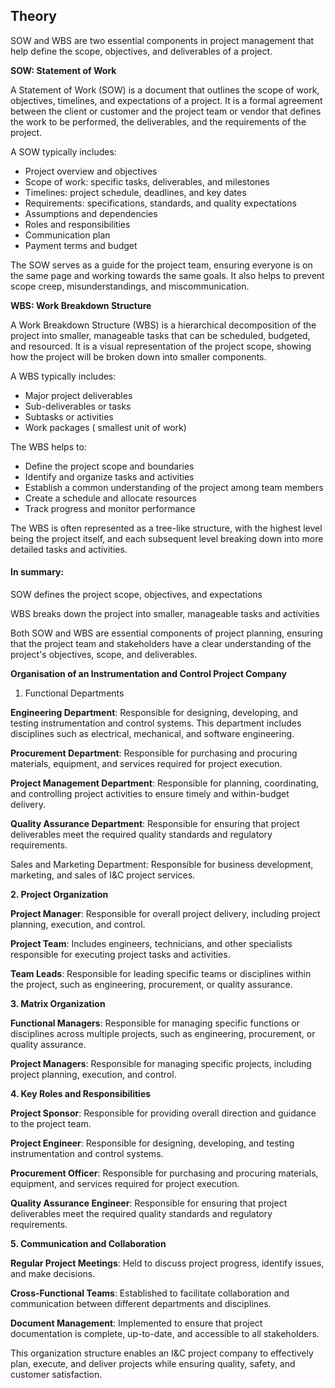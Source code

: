 ## Theory

SOW and WBS are two essential components in project management that help define the scope, objectives, and deliverables of a project.

**SOW: Statement of Work**

A Statement of Work (SOW) is a document that outlines the scope of work, objectives, timelines, and expectations of a project. It is a formal agreement between the client or customer and the project team or vendor that defines the work to be performed, the deliverables, and the requirements of the project.

A SOW typically includes:

- Project overview and objectives
- Scope of work: specific tasks, deliverables, and milestones
- Timelines: project schedule, deadlines, and key dates
- Requirements: specifications, standards, and quality expectations
- Assumptions and dependencies
- Roles and responsibilities
- Communication plan
- Payment terms and budget

The SOW serves as a guide for the project team, ensuring everyone is on the same page and working towards the same goals. It also helps to prevent scope creep, misunderstandings, and miscommunication.

**WBS: Work Breakdown Structure**

A Work Breakdown Structure (WBS) is a hierarchical decomposition of the project into smaller, manageable tasks that can be scheduled, budgeted, and resourced. It is a visual representation of the project scope, showing how the project will be broken down into smaller components.

A WBS typically includes:

- Major project deliverables
- Sub-deliverables or tasks
- Subtasks or activities
- Work packages ( smallest unit of work)

The WBS helps to:
- Define the project scope and boundaries
- Identify and organize tasks and activities
- Establish a common understanding of the project among team members
- Create a schedule and allocate resources
- Track progress and monitor performance

The WBS is often represented as a tree-like structure, with the highest level being the project itself, and each subsequent level breaking down into more detailed tasks and activities.

#### In summary:

SOW defines the project scope, objectives, and expectations

WBS breaks down the project into smaller, manageable tasks and activities

Both SOW and WBS are essential components of project planning, ensuring that the project team and stakeholders have a clear understanding of the project's objectives, scope, and deliverables.

**Organisation of an Instrumentation and Control Project Company**

1. Functional Departments

**Engineering Department**: Responsible for designing, developing, and testing instrumentation and control systems. This department includes disciplines such as electrical, mechanical, and software engineering.

**Procurement Department**: Responsible for purchasing and procuring materials, equipment, and services required for project execution.

**Project Management Department**: Responsible for planning, coordinating, and controlling project activities to ensure timely and within-budget delivery.

**Quality Assurance Department**: Responsible for ensuring that project deliverables meet the required quality standards and regulatory requirements.

Sales and Marketing Department: Responsible for business development, marketing, and sales of I&C project services.

**2. Project Organization**

**Project Manager**: Responsible for overall project delivery, including project planning, execution, and control.

**Project Team**: Includes engineers, technicians, and other specialists responsible for executing project tasks and activities.

**Team Leads**: Responsible for leading specific teams or disciplines within the project, such as engineering, procurement, or quality assurance.

**3. Matrix Organization**

**Functional Managers**: Responsible for managing specific functions or disciplines across multiple projects, such as engineering, procurement, or quality assurance.

**Project Managers**: Responsible for managing specific projects, including project planning, execution, and control.

**4. Key Roles and Responsibilities**

**Project Sponsor**: Responsible for providing overall direction and guidance to the project team.

**Project Engineer**: Responsible for designing, developing, and testing instrumentation and control systems.

**Procurement Officer**: Responsible for purchasing and procuring materials, equipment, and services required for project execution.

**Quality Assurance Engineer**: Responsible for ensuring that project deliverables meet the required quality standards and regulatory requirements.

**5. Communication and Collaboration**

**Regular Project Meetings**: Held to discuss project progress, identify issues, and make decisions.

**Cross-Functional Teams**: Established to facilitate collaboration and communication between different departments and disciplines.

**Document Management**: Implemented to ensure that project documentation is complete, up-to-date, and accessible to all stakeholders.

This organization structure enables an I&C project company to effectively plan, execute, and deliver projects while ensuring quality, safety, and customer satisfaction.